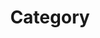 ---
title: "Category"
layout: "categories"
permalink : /categories/
author_profile : true
sidebar_main : true
---
